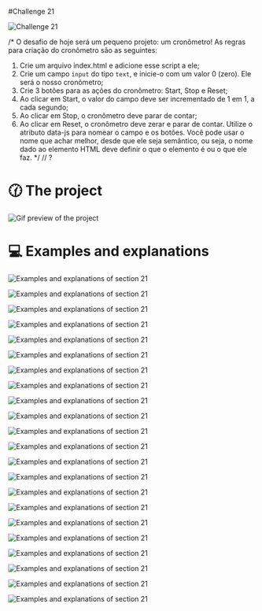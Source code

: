 #Challenge 21

![Challenge 21](https://github.com/Clara-Pacheco/exe-curso-js-ninja/blob/main/images/Curso%20JavaScript%20Ninja%20_%20Udemy%20-%20Google%20Chrome%2027_10_2022%2008_51_36.png)

/*
O desafio de hoje será um pequeno projeto: um cronômetro!
As regras para criação do cronômetro são as seguintes:
1. Crie um arquivo index.html e adicione esse script a ele;
2. Crie um campo `input` do tipo `text`, e inicie-o com um valor 0 (zero).
Ele será o nosso cronômetro;
3. Crie 3 botões para as ações do cronômetro: Start, Stop e Reset;
4. Ao clicar em Start, o valor do campo deve ser incrementado de 1 em 1, a
cada segundo;
5. Ao clicar em Stop, o cronômetro deve parar de contar;
6. Ao clicar em Reset, o cronômetro deve zerar e parar de contar.
Utilize o atributo data-js para nomear o campo e os botões. Você pode
usar o nome que achar melhor, desde que ele seja semântico, ou seja, o nome
dado ao elemento HTML deve definir o que o elemento é ou o que ele faz.
*/
// ?

# 🕜 The project

![Gif preview of the project](https://github.com/Clara-Pacheco/exe-curso-js-ninja/blob/main/SECAO%2021-%20AULA%2021/Untitled-design.gif)

# 💻 Examples and explanations

![Examples and explanations of section 21](https://github.com/Clara-Pacheco/exe-curso-js-ninja/blob/main/SECAO%2021-%20AULA%2021/1.png)

![Examples and explanations of section 21](https://github.com/Clara-Pacheco/exe-curso-js-ninja/blob/main/SECAO%2021-%20AULA%2021/2.png)

![Examples and explanations of section 21](https://github.com/Clara-Pacheco/exe-curso-js-ninja/blob/main/SECAO%2021-%20AULA%2021/3.png)

![Examples and explanations of section 21](https://github.com/Clara-Pacheco/exe-curso-js-ninja/blob/main/SECAO%2021-%20AULA%2021/4.png)

![Examples and explanations of section 21](https://github.com/Clara-Pacheco/exe-curso-js-ninja/blob/main/SECAO%2021-%20AULA%2021/5.png)

![Examples and explanations of section 21](https://github.com/Clara-Pacheco/exe-curso-js-ninja/blob/main/SECAO%2021-%20AULA%2021/6.png)

![Examples and explanations of section 21](https://github.com/Clara-Pacheco/exe-curso-js-ninja/blob/main/SECAO%2021-%20AULA%2021/7.png)

![Examples and explanations of section 21](https://github.com/Clara-Pacheco/exe-curso-js-ninja/blob/main/SECAO%2021-%20AULA%2021/8.png)

![Examples and explanations of section 21](https://github.com/Clara-Pacheco/exe-curso-js-ninja/blob/main/SECAO%2021-%20AULA%2021/9.png)

![Examples and explanations of section 21](https://github.com/Clara-Pacheco/exe-curso-js-ninja/blob/main/SECAO%2021-%20AULA%2021/10.png)

![Examples and explanations of section 21](https://github.com/Clara-Pacheco/exe-curso-js-ninja/blob/main/SECAO%2021-%20AULA%2021/11.png)

![Examples and explanations of section 21](https://github.com/Clara-Pacheco/exe-curso-js-ninja/blob/main/SECAO%2021-%20AULA%2021/12.png)

![Examples and explanations of section 21](https://github.com/Clara-Pacheco/exe-curso-js-ninja/blob/main/SECAO%2021-%20AULA%2021/13.png)

![Examples and explanations of section 21](https://github.com/Clara-Pacheco/exe-curso-js-ninja/blob/main/SECAO%2021-%20AULA%2021/14.png)

![Examples and explanations of section 21](https://github.com/Clara-Pacheco/exe-curso-js-ninja/blob/main/SECAO%2021-%20AULA%2021/15.png)

![Examples and explanations of section 21](https://github.com/Clara-Pacheco/exe-curso-js-ninja/blob/main/SECAO%2021-%20AULA%2021/16.png)

![Examples and explanations of section 21](https://github.com/Clara-Pacheco/exe-curso-js-ninja/blob/main/SECAO%2021-%20AULA%2021/17.png)

![Examples and explanations of section 21](https://github.com/Clara-Pacheco/exe-curso-js-ninja/blob/main/SECAO%2021-%20AULA%2021/18.png)

![Examples and explanations of section 21](https://github.com/Clara-Pacheco/exe-curso-js-ninja/blob/main/SECAO%2021-%20AULA%2021/19.png)

![Examples and explanations of section 21](https://github.com/Clara-Pacheco/exe-curso-js-ninja/blob/main/SECAO%2021-%20AULA%2021/20.png)

![Examples and explanations of section 21](https://github.com/Clara-Pacheco/exe-curso-js-ninja/blob/main/SECAO%2021-%20AULA%2021/21.png)

![Examples and explanations of section 21](https://github.com/Clara-Pacheco/exe-curso-js-ninja/blob/main/SECAO%2021-%20AULA%2021/22.png)